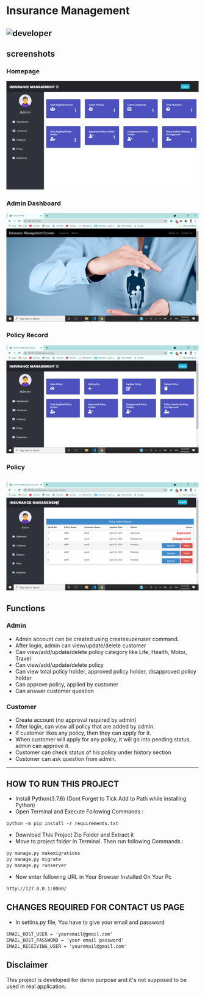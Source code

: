 # Insurance Management
![developer](Developed%20By%20%3A-Nagarjun-red)
---
## screenshots
### Homepage
![homepage snap](https://github.com/Nagu0804/insurence_management_App/blob/main/static/screenshots/dashboard.png?raw=true)
### Admin Dashboard
![dashboard snap](https://github.com/Nagu0804/insurence_management_App/blob/main/static/screenshots/homepage.png?raw=true)
### Policy Record
![invoice snap](https://github.com/Nagu0804/insurence_management_App/blob/main/static/screenshots/policy.png?raw=true)
### Policy 
![doctor snap](https://github.com/Nagu0804/insurence_management_App/blob/main/static/screenshots/policyrecord.png?raw=true)
---
## Functions
### Admin
- Admin account can be created using createsuperuser command.
- After login, admin can view/update/delete customer
- Can view/add/update/delete policy category like Life, Health, Motor, Travel
- Can view/add/update/delete policy
- Can view total policy holder, approved policy holder, disapproved policy holder
- Can approve policy, applied by customer
- Can answer customer question

### Customer
- Create account (no approval required by admin)
- After login, can view all policy that are added by admin.
- If customer likes any policy, then they can apply for it.
- When customer will apply for any policy, it will go into pending status, admin can approve it.
- Customer can check status of his policy under history section
- Customer can ask question from admin. 

---

## HOW TO RUN THIS PROJECT
- Install Python(3.7.6) (Dont Forget to Tick Add to Path while installing Python)
- Open Terminal and Execute Following Commands :
```
python -m pip install -r requirements.txt
```
- Download This Project Zip Folder and Extract it
- Move to project folder in Terminal. Then run following Commands :
```
py manage.py makemigrations
py manage.py migrate
py manage.py runserver
```
- Now enter following URL in Your Browser Installed On Your Pc
```
http://127.0.0.1:8000/
```

## CHANGES REQUIRED FOR CONTACT US PAGE
- In settins.py file, You have to give your email and password
```
EMAIL_HOST_USER = 'youremail@gmail.com'
EMAIL_HOST_PASSWORD = 'your email password'
EMAIL_RECEIVING_USER = 'youremail@gmail.com'
```


## Disclaimer
This project is developed for demo purpose and it's not supposed to be used in real application.


